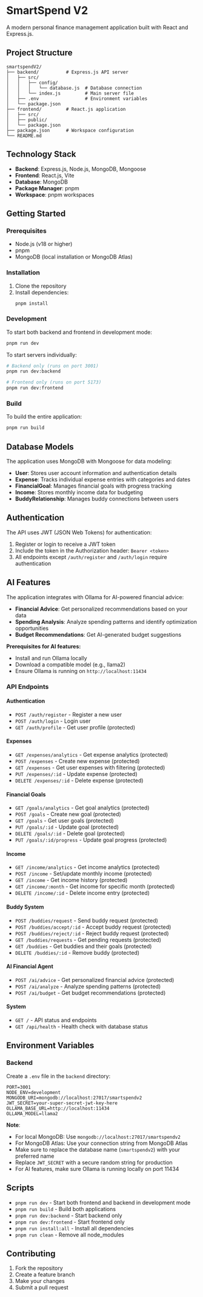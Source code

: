 # SmartSpend V2

A modern personal finance management application built with React and Express.js.

## Project Structure

```
smartspendV2/
├── backend/          # Express.js API server
│   ├── src/
│   │   ├── config/
│   │   │   └── database.js  # Database connection
│   │   └── index.js         # Main server file
│   ├── .env                 # Environment variables
│   └── package.json
├── frontend/         # React.js application
│   ├── src/
│   ├── public/
│   └── package.json
├── package.json      # Workspace configuration
└── README.md
```

## Technology Stack

- **Backend**: Express.js, Node.js, MongoDB, Mongoose
- **Frontend**: React.js, Vite
- **Database**: MongoDB
- **Package Manager**: pnpm
- **Workspace**: pnpm workspaces

## Getting Started

### Prerequisites

- Node.js (v18 or higher)
- pnpm
- MongoDB (local installation or MongoDB Atlas)

### Installation

1. Clone the repository
2. Install dependencies:
   ```bash
   pnpm install
   ```

### Development

To start both backend and frontend in development mode:

```bash
pnpm run dev
```

To start servers individually:

```bash
# Backend only (runs on port 3001)
pnpm run dev:backend

# Frontend only (runs on port 5173)
pnpm run dev:frontend
```

### Build

To build the entire application:

```bash
pnpm run build
```

## Database Models

The application uses MongoDB with Mongoose for data modeling:

- **User**: Stores user account information and authentication details
- **Expense**: Tracks individual expense entries with categories and dates
- **FinancialGoal**: Manages financial goals with progress tracking
- **Income**: Stores monthly income data for budgeting
- **BuddyRelationship**: Manages buddy connections between users

## Authentication

The API uses JWT (JSON Web Tokens) for authentication:

1. Register or login to receive a JWT token
2. Include the token in the Authorization header: `Bearer <token>`
3. All endpoints except `/auth/register` and `/auth/login` require authentication

## AI Features

The application integrates with Ollama for AI-powered financial advice:

- **Financial Advice**: Get personalized recommendations based on your data
- **Spending Analysis**: Analyze spending patterns and identify optimization opportunities
- **Budget Recommendations**: Get AI-generated budget suggestions

**Prerequisites for AI features:**

- Install and run Ollama locally
- Download a compatible model (e.g., llama2)
- Ensure Ollama is running on `http://localhost:11434`

### API Endpoints

#### Authentication

- `POST /auth/register` - Register a new user
- `POST /auth/login` - Login user
- `GET /auth/profile` - Get user profile (protected)

#### Expenses

- `GET /expenses/analytics` - Get expense analytics (protected)
- `POST /expenses` - Create new expense (protected)
- `GET /expenses` - Get user expenses with filtering (protected)
- `PUT /expenses/:id` - Update expense (protected)
- `DELETE /expenses/:id` - Delete expense (protected)

#### Financial Goals

- `GET /goals/analytics` - Get goal analytics (protected)
- `POST /goals` - Create new goal (protected)
- `GET /goals` - Get user goals (protected)
- `PUT /goals/:id` - Update goal (protected)
- `DELETE /goals/:id` - Delete goal (protected)
- `PUT /goals/:id/progress` - Update goal progress (protected)

#### Income

- `GET /income/analytics` - Get income analytics (protected)
- `POST /income` - Set/update monthly income (protected)
- `GET /income` - Get income history (protected)
- `GET /income/:month` - Get income for specific month (protected)
- `DELETE /income/:id` - Delete income entry (protected)

#### Buddy System

- `POST /buddies/request` - Send buddy request (protected)
- `POST /buddies/accept/:id` - Accept buddy request (protected)
- `POST /buddies/reject/:id` - Reject buddy request (protected)
- `GET /buddies/requests` - Get pending requests (protected)
- `GET /buddies` - Get buddies and their goals (protected)
- `DELETE /buddies/:id` - Remove buddy (protected)

#### AI Financial Agent

- `POST /ai/advice` - Get personalized financial advice (protected)
- `POST /ai/analyze` - Analyze spending patterns (protected)
- `POST /ai/budget` - Get budget recommendations (protected)

#### System

- `GET /` - API status and endpoints
- `GET /api/health` - Health check with database status

## Environment Variables

### Backend

Create a `.env` file in the `backend` directory:

```env
PORT=3001
NODE_ENV=development
MONGODB_URI=mongodb://localhost:27017/smartspendv2
JWT_SECRET=your-super-secret-jwt-key-here
OLLAMA_BASE_URL=http://localhost:11434
OLLAMA_MODEL=llama2
```

**Note**:

- For local MongoDB: Use `mongodb://localhost:27017/smartspendv2`
- For MongoDB Atlas: Use your connection string from MongoDB Atlas
- Make sure to replace the database name (`smartspendv2`) with your preferred name
- Replace `JWT_SECRET` with a secure random string for production
- For AI features, make sure Ollama is running locally on port 11434

## Scripts

- `pnpm run dev` - Start both frontend and backend in development mode
- `pnpm run build` - Build both applications
- `pnpm run dev:backend` - Start backend only
- `pnpm run dev:frontend` - Start frontend only
- `pnpm run install:all` - Install all dependencies
- `pnpm run clean` - Remove all node_modules

## Contributing

1. Fork the repository
2. Create a feature branch
3. Make your changes
4. Submit a pull request
